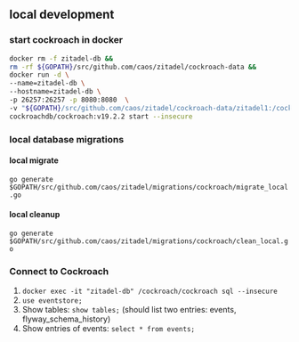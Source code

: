 
## local development

### start cockroach in docker

```bash
docker rm -f zitadel-db &&
rm -rf ${GOPATH}/src/github.com/caos/zitadel/cockroach-data &&
docker run -d \
--name=zitadel-db \
--hostname=zitadel-db \
-p 26257:26257 -p 8080:8080  \
-v "${GOPATH}/src/github.com/caos/zitadel/cockroach-data/zitadel1:/cockroach/cockroach-data"  \
cockroachdb/cockroach:v19.2.2 start --insecure
```

### local database migrations

#### local migrate

`go generate $GOPATH/src/github.com/caos/zitadel/migrations/cockroach/migrate_local.go`

#### local cleanup

`go generate $GOPATH/src/github.com/caos/zitadel/migrations/cockroach/clean_local.go`


### Connect to Cockroach

1. `docker exec -it "zitadel-db" /cockroach/cockroach sql --insecure`
2. `use eventstore;`
3. Show tables: `show tables;` (should list two entries: events, flyway_schema_history)
4. Show entries of events: `select * from events;`

